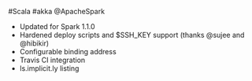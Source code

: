 #Scala #akka @ApacheSpark

* Updated for Spark 1.1.0
* Hardened deploy scripts and $SSH_KEY support (thanks @sujee and @hibikir)
* Configurable binding address
* Travis CI integration
* ls.implicit.ly listing
